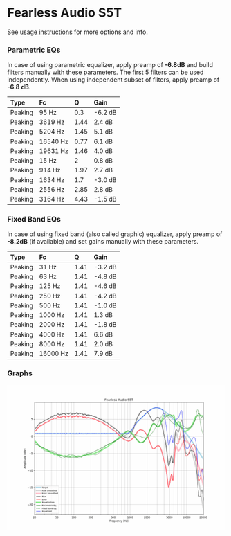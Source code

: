 # Fearless Audio S5T
See [usage instructions](https://github.com/jaakkopasanen/AutoEq#usage) for more options and info.

### Parametric EQs
In case of using parametric equalizer, apply preamp of **-6.8dB** and build filters manually
with these parameters. The first 5 filters can be used independently.
When using independent subset of filters, apply preamp of **-6.8 dB**.

| Type    | Fc       |    Q | Gain    |
|:--------|:---------|:-----|:--------|
| Peaking | 95 Hz    | 0.3  | -6.2 dB |
| Peaking | 3619 Hz  | 1.44 | 2.4 dB  |
| Peaking | 5204 Hz  | 1.45 | 5.1 dB  |
| Peaking | 16540 Hz | 0.77 | 6.1 dB  |
| Peaking | 19631 Hz | 1.46 | 4.0 dB  |
| Peaking | 15 Hz    | 2    | 0.8 dB  |
| Peaking | 914 Hz   | 1.97 | 2.7 dB  |
| Peaking | 1634 Hz  | 1.7  | -3.0 dB |
| Peaking | 2556 Hz  | 2.85 | 2.8 dB  |
| Peaking | 3164 Hz  | 4.43 | -1.5 dB |

### Fixed Band EQs
In case of using fixed band (also called graphic) equalizer, apply preamp of **-8.2dB**
(if available) and set gains manually with these parameters.

| Type    | Fc       |    Q | Gain    |
|:--------|:---------|:-----|:--------|
| Peaking | 31 Hz    | 1.41 | -3.2 dB |
| Peaking | 63 Hz    | 1.41 | -4.8 dB |
| Peaking | 125 Hz   | 1.41 | -4.6 dB |
| Peaking | 250 Hz   | 1.41 | -4.2 dB |
| Peaking | 500 Hz   | 1.41 | -1.0 dB |
| Peaking | 1000 Hz  | 1.41 | 1.3 dB  |
| Peaking | 2000 Hz  | 1.41 | -1.8 dB |
| Peaking | 4000 Hz  | 1.41 | 6.6 dB  |
| Peaking | 8000 Hz  | 1.41 | 2.0 dB  |
| Peaking | 16000 Hz | 1.41 | 7.9 dB  |

### Graphs
![](./Fearless%20Audio%20S5T.png)